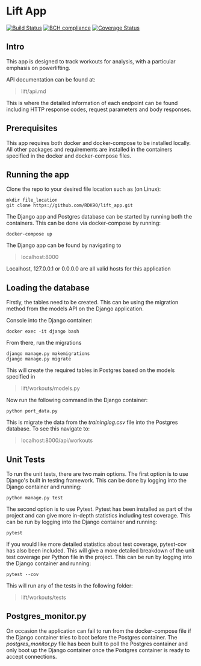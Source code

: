 # Lift App

[![Build Status](https://travis-ci.com/RDK90/lift_app.svg?token=DSACVxyKczSxGskhxsZK&branch=master)](https://travis-ci.com/RDK90/lift_app)
[![BCH compliance](https://bettercodehub.com/edge/badge/RDK90/lift_app?branch=master)](https://bettercodehub.com/)
[![Coverage Status](https://coveralls.io/repos/github/RDK90/lift_app/badge.svg?branch=ops/coveralls)](https://coveralls.io/github/RDK90/lift_app?branch=development)

## Intro
This app is designed to track workouts for analysis, with a particular emphasis on powerlifting. 

API documentation can be found at:
> lift/api.md

This is where the detailed information of each endpoint can be found including HTTP response codes, request parameters and body responses.

## Prerequisites
This app requires both docker and docker-compose to be installed locally. All other packages and requirements are installed in the containers specified in the docker and docker-compose files.

## Running the app
Clone the repo to your desired file location such as (on Linux):
```
mkdir file_location
git clone https://github.com/RDK90/lift_app.git
```
The Django app and Postgres database can be started by running both the containers. This can be done via docker-compose by running:
```
docker-compose up
```
The Django app can be found by navigating to 
> localhost:8000

Localhost, 127.0.0.1 or 0.0.0.0 are all valid hosts for this application

## Loading the database
Firstly, the tables need to be created. This can be using the migration method from the models API on the Django application.

Console into the Django container:
```
docker exec -it django bash
```
From there, run the migrations
```
django manage.py makemigrations
django manage.py migrate
```
This will create the required tables in Postgres based on the models specified in
> lift/workouts/models.py

Now run the following command in the Django container:
```
python port_data.py
```
This is migrate the data from the _traininglog.csv_ file into the Postgres database. To see this navigate to:
> localhost:8000/api/workouts

## Unit Tests
To run the unit tests, there are two main options. The first option is to use Django's built in testing framework. This can be done by logging into the Django container and running:
```
python manage.py test
```
The second option is to use Pytest. Pytest has been installed as part of the project and can give more in-depth statistics including test coverage. This can be run by logging into the Django container and running:
```
pytest
```
If you would like more detailed statistics about test coverage, pytest-cov has also been included. This will give a more detailed breakdown of the unit test coverage per Python file in the project. This can be run by logging into the Django container and running:
```
pytest --cov
```
This will run any of the tests in the following folder:
> lift/workouts/tests

## Postgres_monitor.py
On occasion the application can fail to run from the docker-compose file if the Django container tries to boot before the Postgres container. The _postgres_monitor.py_ file has been built to poll the Postgres container and only boot up the Django container once the Postgres container is ready to accept connections.

